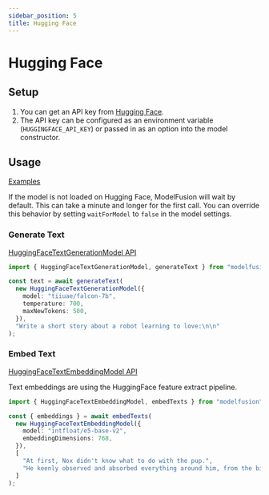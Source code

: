 ```yaml
---
sidebar_position: 5
title: Hugging Face
---
```


# Hugging Face

## Setup

1. You can get an API key from [Hugging Face](https://huggingface.co/).
1. The API key can be configured as an environment variable (`HUGGINGFACE_API_KEY`) or passed in as an option into the model constructor.

## Usage

[Examples](https://github.com/lgrammel/modelfusion/tree/main/examples/basic/src/model-provider/huggingface)

If the model is not loaded on Hugging Face, ModelFusion will wait by default.
This can take a minute and longer for the first call.
You can override this behavior by setting `waitForModel` to `false` in the model settings.

### Generate Text

[HuggingFaceTextGenerationModel API](/api/classes/HuggingFaceTextGenerationModel)

```ts
import { HuggingFaceTextGenerationModel, generateText } from "modelfusion";

const text = await generateText(
  new HuggingFaceTextGenerationModel({
    model: "tiiuae/falcon-7b",
    temperature: 700,
    maxNewTokens: 500,
  }),
  "Write a short story about a robot learning to love:\n\n"
);
```

### Embed Text

[HuggingFaceTextEmbeddingModel API](/api/classes/HuggingFaceTextEmbeddingModel)

Text embeddings are using the HuggingFace feature extract pipeline.

```ts
import { HuggingFaceTextEmbeddingModel, embedTexts } from "modelfusion";

const { embeddings } = await embedTexts(
  new HuggingFaceTextEmbeddingModel({
    model: "intfloat/e5-base-v2",
    embeddingDimensions: 768,
  }),
  [
    "At first, Nox didn't know what to do with the pup.",
    "He keenly observed and absorbed everything around him, from the birds in the sky to the trees in the forest.",
  ]
);
```

